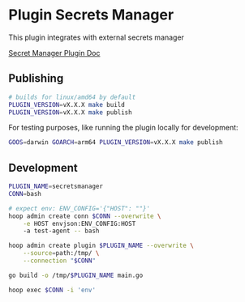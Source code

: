 # Plugin Secrets Manager

This plugin integrates with external secrets manager

[Secret Manager Plugin Doc](https://hoop.dev/docs/plugins/secrets-manager)

## Publishing

```sh
# builds for linux/amd64 by default
PLUGIN_VERSION=vX.X.X make build
PLUGIN_VERSION=vX.X.X make publish
```

For testing purposes, like running the plugin locally for development:

```sh
GOOS=darwin GOARCH=arm64 PLUGIN_VERSION=vX.X.X make publish
```

## Development

```sh
PLUGIN_NAME=secretsmanager
CONN=bash

# expect env: ENV_CONFIG='{"HOST": ""}'
hoop admin create conn $CONN --overwrite \
    -e HOST envjson:ENV_CONFIG:HOST
    -a test-agent -- bash

hoop admin create plugin $PLUGIN_NAME --overwrite \
    --source=path:/tmp/ \
    --connection "$CONN"

go build -o /tmp/$PLUGIN_NAME main.go

hoop exec $CONN -i 'env'
```
